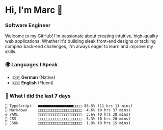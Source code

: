 # Hi, I'm Marc 👋 
### Software Engineer

Welcome to my GitHub! I'm passionate about creating intuitive, high-quality web applications. Whether it's building sleek front-end designs or tackling complex back-end challenges, I'm always eager to learn and improve my skills.  

### 🌍 Languages I Speak  
- 🇩🇪 **German** (Native)  
- 🇬🇧 **English** (Fluent)

### 🤯 What I did the last 7 days

```
🔷 TypeScript   ■■■■■■■■■■■■■■■■□□□□ 83.5% (11 hrs 11 mins)
📝 Markdown     □□□□□□□□□□□□□□□□□□□□  4.6% (0 hrs 37 mins)
⚙️ YAML         □□□□□□□□□□□□□□□□□□□□  3.6% (0 hrs 28 mins)
🎨 CSS          □□□□□□□□□□□□□□□□□□□□  3.3% (0 hrs 26 mins)
📄 JSON         □□□□□□□□□□□□□□□□□□□□  1.9% (0 hrs 15 mins)
```